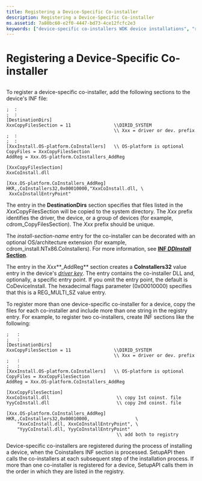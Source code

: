 ```yaml
---
title: Registering a Device-Specific Co-installer
description: Registering a Device-Specific Co-installer
ms.assetid: 7a80bc60-e2f0-4447-bd73-4ce12fcfc2e3
keywords: ["device-specific co-installers WDK device installations", "registering device-specific co-installers"]
---
```


# Registering a Device-Specific Co-installer


## <a href="" id="ddk-registering-a-device-specific-co-installer-dg"></a>


To register a device-specific co-installer, add the following sections to the device's INF file:

```
;  :
;  :
[DestinationDirs]
XxxCopyFilesSection = 11                \\DIRID_SYSTEM
                                        \\ Xxx = driver or dev. prefix
;  :
;  :
[XxxInstall.OS-platform.CoInstallers]   \\ OS-platform is optional
CopyFiles = XxxCopyFilesSection
AddReg = Xxx.OS-platform.CoInstallers_AddReg
 
[XxxCopyFilesSection]
XxxCoInstall.dll
 
[Xxx.OS-platform.CoInstallers_AddReg]
HKR,,CoInstallers32,0x00010000,"XxxCoInstall.dll, \
 XxxCoInstallEntryPoint"
```

The entry in the **DestinationDirs** section specifies that files listed in the *Xxx*CopyFilesSection will be copied to the system directory. The *Xxx* prefix identifies the driver, the device, or a group of devices (for example, cdrom\_CopyFilesSection). The *Xxx* prefix should be unique.

The *install-section-name* entry for the co-installer can be decorated with an optional OS/architecture extension (for example, cdrom\_install.NTx86.CoInstallers). For more information, see [**INF *DDInstall* Section**](inf-ddinstall-section.md).

The entry in the *Xxx***\_AddReg** section creates a **CoInstallers32** value entry in the device's [*driver key*](https://msdn.microsoft.com/library/windows/hardware/ff556277#wdkgloss-driver-key). The entry contains the co-installer DLL and, optionally, a specific entry point. If you omit the entry point, the default is CoDeviceInstall. The hexadecimal flags parameter (0x00010000) specifies that this is a REG\_MULTI\_SZ value entry.

To register more than one device-specific co-installer for a device, copy the files for each co-installer and include more than one string in the registry entry. For example, to register two co-installers, create INF sections like the following:

```
;   :
;   :
[DestinationDirs]
XxxCopyFilesSection = 11                \\DIRID_SYSTEM
                                        \\ Xxx = driver or dev. prefix
;   :
;   :
[XxxInstall.OS-platform.CoInstallers]   \\ OS-platform is optional
CopyFiles = XxxCopyFilesSection
AddReg = Xxx.OS-platform.CoInstallers_AddReg
 
[XxxCopyFilesSection]
XxxCoInstall.dll                         \\ copy 1st coinst. file
YyyCoInstall.dll                         \\ copy 2nd coinst. file
 
[Xxx.OS-platform.CoInstallers_AddReg]
HKR,,CoInstallers32,0x00010000,                 \
    "XxxCoInstall.dll, XxxCoInstallEntryPoint", \
    "YyyCoInstall.dll, YyyCoInstallEntryPoint"
                                         \\ add both to registry
```

Device-specific co-installers are registered during the process of installing a device, when the Coinstallers INF section is processed. SetupAPI then calls the co-installers at each subsequent step of the installation process. If more than one co-installer is registered for a device, SetupAPI calls them in the order in which they are listed in the registry.

 

 






